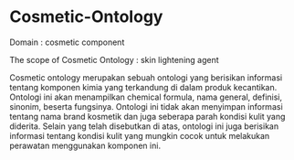 # Cosmetic-Ontology
Domain : cosmetic component

The scope of Cosmetic Ontology : skin lightening agent

Cosmetic ontology merupakan sebuah ontologi yang berisikan informasi tentang komponen kimia yang terkandung di dalam produk kecantikan. Ontologi ini akan menampilkan chemical formula, nama general, definisi, sinonim, beserta fungsinya. Ontologi ini tidak akan menyimpan informasi tentang nama brand kosmetik dan juga seberapa parah kondisi kulit yang diderita. 
Selain yang telah disebutkan di atas, ontologi ini juga berisikan informasi tentang kondisi kulit yang mungkin cocok untuk melakukan perawatan menggunakan komponen ini. 
